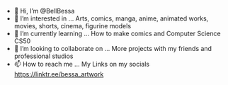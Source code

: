 - 👋 Hi, I’m @BellBessa
- 👀 I’m interested in ... Arts, comics, manga, anime, animated works, movies, shorts, cinema, figurine models
- 🌱 I’m currently learning ... How to make comics and Computer Science CS50
- 💞️ I’m looking to collaborate on ... More projects with my friends and professional studios
- 📫 How to reach me ... My Links on my socials https://linktr.ee/bessa_artwork

<!---
BellBessa/BellBessa is a ✨ special ✨ repository because its `README.md` (this file) appears on your GitHub profile.
You can click the Preview link to take a look at your changes.
--->

